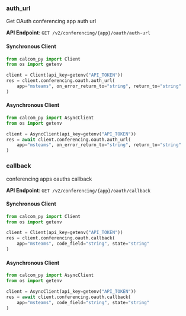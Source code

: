 
### auth_url <a name="auth_url"></a>
Get OAuth conferencing app auth url



**API Endpoint**: `GET /v2/conferencing/{app}/oauth/auth-url`

#### Synchronous Client

```python
from calcom_py import Client
from os import getenv

client = Client(api_key=getenv("API_TOKEN"))
res = client.conferencing.oauth.auth_url(
    app="msteams", on_error_return_to="string", return_to="string"
)
```

#### Asynchronous Client

```python
from calcom_py import AsyncClient
from os import getenv

client = AsyncClient(api_key=getenv("API_TOKEN"))
res = await client.conferencing.oauth.auth_url(
    app="msteams", on_error_return_to="string", return_to="string"
)
```

### callback <a name="callback"></a>
conferencing apps oauths callback



**API Endpoint**: `GET /v2/conferencing/{app}/oauth/callback`

#### Synchronous Client

```python
from calcom_py import Client
from os import getenv

client = Client(api_key=getenv("API_TOKEN"))
res = client.conferencing.oauth.callback(
    app="msteams", code_field="string", state="string"
)
```

#### Asynchronous Client

```python
from calcom_py import AsyncClient
from os import getenv

client = AsyncClient(api_key=getenv("API_TOKEN"))
res = await client.conferencing.oauth.callback(
    app="msteams", code_field="string", state="string"
)
```
